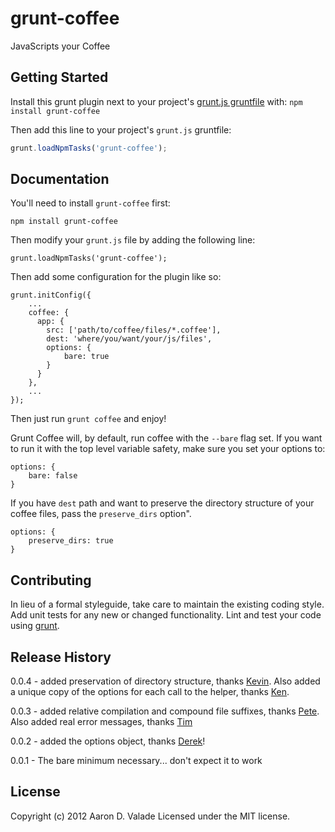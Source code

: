 # grunt-coffee

JavaScripts your Coffee

## Getting Started
Install this grunt plugin next to your project's [grunt.js gruntfile][getting_started] with: `npm install grunt-coffee`

Then add this line to your project's `grunt.js` gruntfile:

```javascript
grunt.loadNpmTasks('grunt-coffee');
```

[grunt]: https://github.com/cowboy/grunt
[getting_started]: https://github.com/cowboy/grunt/blob/master/docs/getting_started.md

## Documentation
You'll need to install `grunt-coffee` first:

    npm install grunt-coffee

Then modify your `grunt.js` file by adding the following line:

    grunt.loadNpmTasks('grunt-coffee');

Then add some configuration for the plugin like so:

    grunt.initConfig({
        ...
        coffee: {
          app: {
            src: ['path/to/coffee/files/*.coffee'],
            dest: 'where/you/want/your/js/files',
            options: {
                bare: true
            }
          }
        },
        ...
    });

Then just run `grunt coffee` and enjoy!

Grunt Coffee will, by default, run coffee with the `--bare` flag set.
If you want to run it with the top level variable safety, make sure
you set your options to:

    options: {
        bare: false
    }

If you have `dest` path and want to preserve the directory structure of your coffee files, pass the `preserve_dirs` option".

    options: {
        preserve_dirs: true
    }

## Contributing
In lieu of a formal styleguide, take care to maintain the existing coding style. Add unit tests for any new or changed functionality. Lint and test your code using [grunt][grunt].

## Release History
0.0.4 - added preservation of directory structure, thanks
[Kevin](https://github.com/rockwood).  Also added a unique copy of the
options for each call to the helper, thanks [Ken](https://github.com/elfsternberg).

0.0.3 - added relative compilation and compound file suffixes, thanks
[Pete](https://github.com/petebacondarwin).  Also added real error
messages, thanks [Tim](https://github.com/timoxley)

0.0.2 - added the options object, thanks
[Derek](https://github.com/dlindahl)!

0.0.1 - The bare minimum necessary... don't expect it to work

## License
Copyright (c) 2012 Aaron D. Valade
Licensed under the MIT license.
